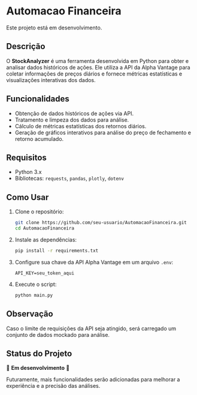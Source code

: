 # Automacao Financeira

Este projeto está em desenvolvimento.

## Descrição
O **StockAnalyzer** é uma ferramenta desenvolvida em Python para obter e analisar dados históricos de ações. Ele utiliza a API da Alpha Vantage para coletar informações de preços diários e fornece métricas estatísticas e visualizações interativas dos dados.

## Funcionalidades
- Obtenção de dados históricos de ações via API.
- Tratamento e limpeza dos dados para análise.
- Cálculo de métricas estatísticas dos retornos diários.
- Geração de gráficos interativos para análise do preço de fechamento e retorno acumulado.

## Requisitos
- Python 3.x
- Bibliotecas: `requests`, `pandas`, `plotly`, `dotenv`

## Como Usar
1. Clone o repositório:
   ```sh
   git clone https://github.com/seu-usuario/AutomacaoFinanceira.git
   cd AutomacaoFinanceira
   ```
2. Instale as dependências:
   ```sh
   pip install -r requirements.txt
   ```
3. Configure sua chave da API Alpha Vantage em um arquivo `.env`:
   ```
   API_KEY=seu_token_aqui
   ```
4. Execute o script:
   ```sh
   python main.py
   ```

## Observação
Caso o limite de requisições da API seja atingido, será carregado um conjunto de dados mockado para análise.

## Status do Projeto
🚧 **Em desenvolvimento** 🚧

Futuramente, mais funcionalidades serão adicionadas para melhorar a experiência e a precisão das análises.

